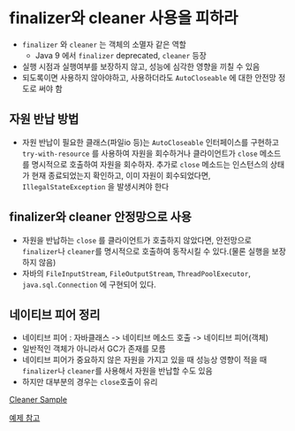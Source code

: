 # finalizer와 cleaner 사용을 피하라
- `finalizer` 와 `cleaner` 는 객체의 소멸자 같은 역할
  - Java 9 에서 `finalizer` deprecated, `cleaner` 등장
- 실행 시점과 실행여부를 보장하지 않고, 성능에 심각한 영향을 끼칠 수 있음
- 되도록이면 사용하지 않아야하고, 사용하더라도 `AutoCloseable` 에 대한 안전망 정도로 써야 함

## 자원 반납 방법
- 자원 반납이 필요한 클래스(파일io 등)는 `AutoCloseable` 인터페이스를 구현하고 
`try-with-resource` 를 사용하여 자원을 회수하거나 클라이언트가 `close` 메소드를 명시적으로 
호출하여 자원을 회수하자. 추가로 `close` 메소드는 인스턴스의 상태가 현재 종료되었는지 확인하고,
이미 자원이 회수되었다면, `IllegalStateException` 을 발생시켜야 한다

## finalizer와 cleaner 안정망으로 사용
- 자원을 반납하는 `close` 를 클라이언트가 호출하지 않았다면, 안전망으로 `finalizer`나 `cleaner`를 
명시적으로 호출하여 동작시킬 수 있다.(물론 실행을 보장하지 않음) 
- 자바의 `FileInputStream`, `FileOutputStream`, `ThreadPoolExecutor`, `java.sql.Connection` 에
구현되어 있다.
  
## 네이티브 피어 정리
- 네이티브 피어 : 자바클래스 -> 네이티브 메소드 호출 -> 네이티브 피어(객체)
- 일반적인 객체가 아니라서 GC가 존재를 모름
- 네이티브 피어가 중요하지 않은 자원을 가지고 있을 때 성능상 영향이 적을 때 `finalizer`나 `cleaner`를
사용해서 자원을 반납할 수도 있음
- 하지만 대부분의 경우는 `close`호출이 유리

[Cleaner Sample](https://github.com/pch8388/study-java-base/blob/master/src/main/java/me/study/base/effective/item8/CleanerSample.java)

[예제 참고](https://www.logicbig.com/tutorials/core-java-tutorial/gc/ref-cleaner.html)